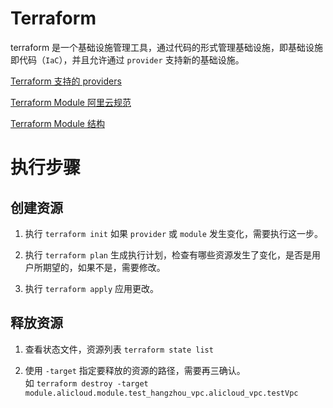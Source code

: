 # Terraform

terraform 是一个基础设施管理工具，通过代码的形式管理基础设施，即基础设施即代码（`IaC`），并且允许通过 `provider` 支持新的基础设施。

[Terraform 支持的 providers](https://www.terraform.io/docs/providers/index.html)

[Terraform Module 阿里云规范](https://developer.aliyun.com/article/642624)

[Terraform Module 结构](https://www.terraform.io/docs/modules/index.html#standard-module-structure)

# 执行步骤

## 创建资源

1. 执行 `terraform init`
   如果 `provider` 或 `module` 发生变化，需要执行这一步。

2. 执行 `terraform plan`
   生成执行计划，检查有哪些资源发生了变化，是否是用户所期望的，如果不是，需要修改。

3. 执行 `terraform apply`
   应用更改。

## 释放资源

1. 查看状态文件，资源列表
   `terraform state list`

2. 使用 `-target` 指定要释放的资源的路径，需要再三确认。  
   如 `terraform destroy -target module.alicloud.module.test_hangzhou_vpc.alicloud_vpc.testVpc`
